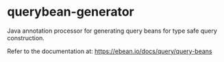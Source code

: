 # querybean-generator
Java annotation processor for generating query beans for type safe query construction.

Refer to the documentation at: https://ebean.io/docs/query/query-beans
